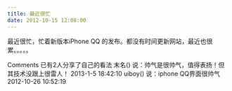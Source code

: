 ```yaml
---
title: 最近很忙
date: 2012-10-15 12:08:00
---
```

最近很忙，忙着新版本iPhone QQ 的发布。都没有时间更新网站，最近也很累。。。。。


Comments
已有2人分享了自己的看法
末名() 说：帅气是很帅气，值得表扬！但其技术没跟上很雷人！    2013-1-5 18:42:10
uiboy() 说：iphone QQ界面很帅气    2012-10-26 10:52:19